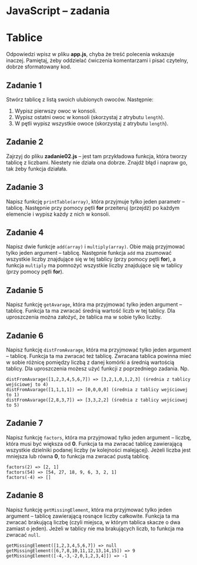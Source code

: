 # JavaScript &ndash; zadania
# Tablice

Odpowiedzi wpisz w pliku **app.js**, chyba że treść polecenia wskazuje inaczej.
Pamiętaj, żeby oddzielać ćwiczenia komentarzami i pisać czytelny, dobrze sformatowany kod.


## Zadanie 1
Stwórz tablicę z listą swoich ulubionych owoców. Następnie:
1. Wypisz pierwszy owoc w konsoli.
2. Wypisz ostatni owoc w konsoli (skorzystaj z atrybutu ```length```).
3. W pętli wypisz wszystkie owoce (skorzystaj z atrybutu ```length```).

## Zadanie 2
Zajrzyj do pliku **zadanie02.js** &ndash; jest tam przykładowa funkcja, która tworzy tablicę z liczbami. Niestety nie działa ona dobrze. Znajdź błąd i napraw go, tak żeby funkcja działała.

## Zadanie 3
Napisz funkcję ```printTable(array)```, która przyjmuje tylko jeden parametr &ndash; tablicę. Następnie przy pomocy pętli **for** przeiteruj (przejdź) po każdym elemencie i wypisz każdy z nich w konsoli.

## Zadanie 4
Napisz dwie funkcje ```add(array)``` i ```multiply(array)```. Obie mają przyjmować tylko jeden argument &ndash; tablicę. Następnie funkcja ```add``` ma zsumować wszystkie liczby znajdujące się w tej tablicy (przy pomocy pętli **for**), a funkcja ```multiply``` ma pomnożyć wszystkie liczby znajdujące się w tablicy (przy pomocy pętli **for**).


## Zadanie 5
Napisz funkcję ```getAvarage```, która ma przyjmować tylko jeden argument &ndash; tablicę. Funkcja ta ma zwracać średnią wartość liczb w tej tablicy. Dla uproszczenia można założyć, że tablica ma w sobie tylko liczby.

## Zadanie 6
Napisz funkcję ```distFromAvarage```, która ma przyjmować tylko jeden argument &ndash; tablicę. Funkcja ta ma zwracać też tablicę. Zwracana tablica powinna mieć w sobie różnicę pomiędzy liczbą z danej komórki a średnią wartością tablicy. Dla uproszczenia możesz użyć funkcji z poprzedniego zadania.
Np.
```
distFromAvarage([1,2,3,4,5,6,7]) => [3,2,1,0,1,2,3] (średnia z tablicy wejściowej to 4)
distFromAvarage([1,1,1,1]) => [0,0,0,0] (średnia z tablicy wejściowej to 1)
distFromAvarage([2,8,3,7]) => [3,3,2,2] (średnia z tablicy wejściowej to 5)
```

## Zadanie 7
Napisz funkcję ```factors```, która ma przyjmować tylko jeden argument &ndash; liczbę, która musi być większa od **0**. Funkcja ta ma zwracać tablicę zawierającą wszystkie dzielniki podanej liczby (w kolejności malejącej). Jeżeli liczba jest mniejsza lub równa **0**, to funkcja ma zwracać pustą tablicę.
```
factors(2) => [2, 1]
factors(54) => [54, 27, 18, 9, 6, 3, 2, 1]
factors(-4) => []
```

## Zadanie 8
Napisz funkcję ```getMissingElement```, która ma przyjmować tylko jeden argument &ndash; tablicę zawierającą rosnące liczby całkowite. Funkcja ta ma zwracać brakującą liczbę (czyli miejsca, w którym tablica skacze o dwa zamiast o jeden). Jeżeli w tablicy nie ma brakujących liczb, to funkcja ma zwracać ```null```.
```
getMissingElement([1,2,3,4,5,6,7]) => null
getMissingElement([6,7,8,10,11,12,13,14,15]) => 9
getMissingElement([-4,-3,-2,0,1,2,3,4]]) => -1
```
